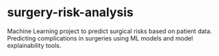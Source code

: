 # surgery-risk-analysis
Machine Learning project to predict surgical risks based on patient data.  Predicting complications in surgeries using ML models and model explainability tools.
